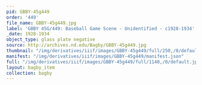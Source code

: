 ```yaml
---
pid: GBBY-45g449
order: '449'
file_name: GBBY-45g449.jpg
label: 'GBBY 45G/449: Baseball Game Scene - Unidentified - c1928-1934'
_date: 1928-1934
object_type: glass plate negative
source: http://archives.nd.edu/Bagby/GBBY-45g449.jpg
thumbnail: "/img/derivatives/iiif/images/GBBY-45g449/full/250,/0/default.jpg"
manifest: "/img/derivatives/iiif/images/GBBY-45g449/manifest.json"
full: "/img/derivatives/iiif/images/GBBY-45g449/full/1140,/0/default.jpg"
layout: bagby_item
collection: bagby
---
```


